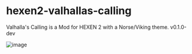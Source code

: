 # hexen2-valhallas-calling
Valhalla's Calling is a Mod for HEXEN 2 with a Norse/Viking theme. 
v0.1.0-dev

![image](https://user-images.githubusercontent.com/78284549/190047941-5a2053c9-5dee-471f-a1db-b0e858298a19.png)
